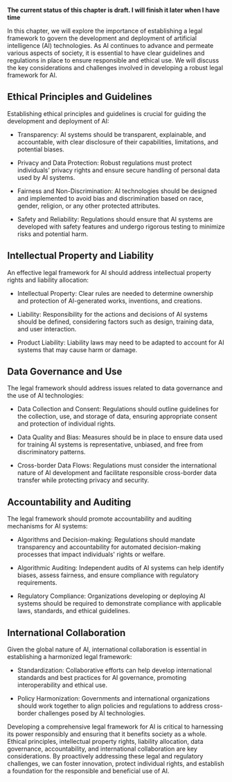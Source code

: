 **The current status of this chapter is draft. I will finish it later when I have time**

In this chapter, we will explore the importance of establishing a legal framework to govern the development and deployment of artificial intelligence (AI) technologies. As AI continues to advance and permeate various aspects of society, it is essential to have clear guidelines and regulations in place to ensure responsible and ethical use. We will discuss the key considerations and challenges involved in developing a robust legal framework for AI.

Ethical Principles and Guidelines
---------------------------------

Establishing ethical principles and guidelines is crucial for guiding the development and deployment of AI:

* Transparency: AI systems should be transparent, explainable, and accountable, with clear disclosure of their capabilities, limitations, and potential biases.

* Privacy and Data Protection: Robust regulations must protect individuals' privacy rights and ensure secure handling of personal data used by AI systems.

* Fairness and Non-Discrimination: AI technologies should be designed and implemented to avoid bias and discrimination based on race, gender, religion, or any other protected attributes.

* Safety and Reliability: Regulations should ensure that AI systems are developed with safety features and undergo rigorous testing to minimize risks and potential harm.

Intellectual Property and Liability
-----------------------------------

An effective legal framework for AI should address intellectual property rights and liability allocation:

* Intellectual Property: Clear rules are needed to determine ownership and protection of AI-generated works, inventions, and creations.

* Liability: Responsibility for the actions and decisions of AI systems should be defined, considering factors such as design, training data, and user interaction.

* Product Liability: Liability laws may need to be adapted to account for AI systems that may cause harm or damage.

Data Governance and Use
-----------------------

The legal framework should address issues related to data governance and the use of AI technologies:

* Data Collection and Consent: Regulations should outline guidelines for the collection, use, and storage of data, ensuring appropriate consent and protection of individual rights.

* Data Quality and Bias: Measures should be in place to ensure data used for training AI systems is representative, unbiased, and free from discriminatory patterns.

* Cross-border Data Flows: Regulations must consider the international nature of AI development and facilitate responsible cross-border data transfer while protecting privacy and security.

Accountability and Auditing
---------------------------

The legal framework should promote accountability and auditing mechanisms for AI systems:

* Algorithms and Decision-making: Regulations should mandate transparency and accountability for automated decision-making processes that impact individuals' rights or welfare.

* Algorithmic Auditing: Independent audits of AI systems can help identify biases, assess fairness, and ensure compliance with regulatory requirements.

* Regulatory Compliance: Organizations developing or deploying AI systems should be required to demonstrate compliance with applicable laws, standards, and ethical guidelines.

International Collaboration
---------------------------

Given the global nature of AI, international collaboration is essential in establishing a harmonized legal framework:

* Standardization: Collaborative efforts can help develop international standards and best practices for AI governance, promoting interoperability and ethical use.

* Policy Harmonization: Governments and international organizations should work together to align policies and regulations to address cross-border challenges posed by AI technologies.

Developing a comprehensive legal framework for AI is critical to harnessing its power responsibly and ensuring that it benefits society as a whole. Ethical principles, intellectual property rights, liability allocation, data governance, accountability, and international collaboration are key considerations. By proactively addressing these legal and regulatory challenges, we can foster innovation, protect individual rights, and establish a foundation for the responsible and beneficial use of AI.

